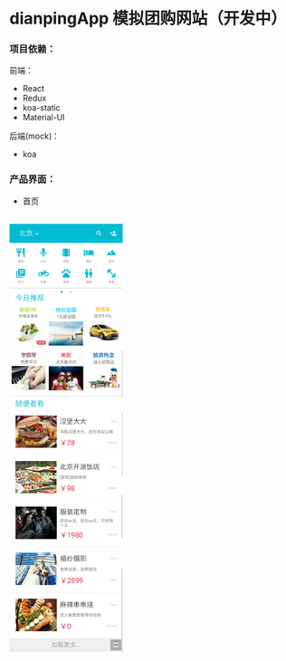 # dianpingApp 模拟团购网站（开发中）

### 项目依赖：
前端：
* React
* Redux
* koa-static
* Material-UI

后端(mock)：
* koa

### 产品界面：
* 首页
<br />
<img src="./docs/imgs/first-page.jpg" alt="first-page-pic" style="width: 200px;"/>

